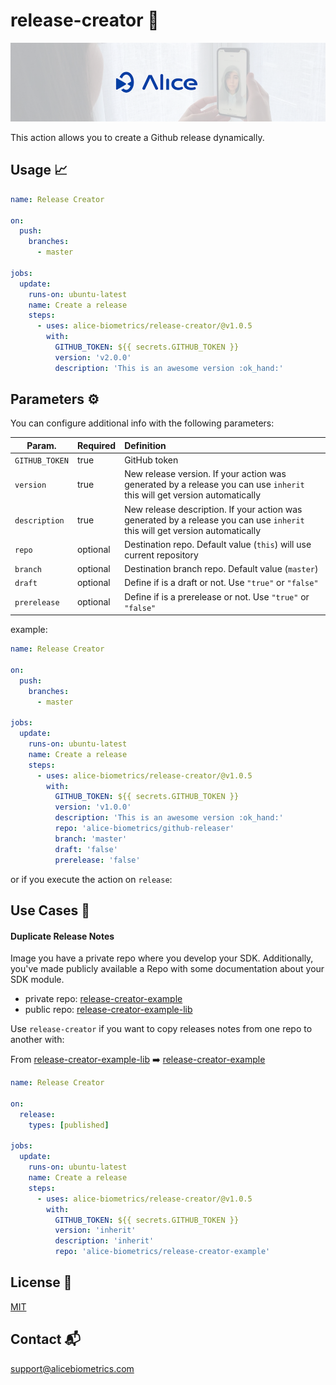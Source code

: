# release-creator :pushpin:
<img src="https://github.com/alice-biometrics/custom-emojis/blob/master/images/alice_header.png" width=auto>

This action allows you to create a Github release dynamically. 

## Usage :chart_with_upwards_trend:

```yml
name: Release Creator

on:
  push:
    branches:
      - master

jobs:
  update:
    runs-on: ubuntu-latest
    name: Create a release
    steps:
      - uses: alice-biometrics/release-creator/@v1.0.5
        with:
          GITHUB_TOKEN: ${{ secrets.GITHUB_TOKEN }}
          version: 'v2.0.0'
          description: 'This is an awesome version :ok_hand:'
```


## Parameters :gear:

You can configure additional info with the following parameters:


| Param.          | Required | Definition                                                    | 
| -------------   | -------- |:--------------------------------------------------------------| 
| `GITHUB_TOKEN`  | true     | GitHub token                                                  | 
| `version`       | true     | New release version. If your action was generated by a release you can use `inherit` this will get version automatically |  
| `description`   | true     | New release description. If your action was generated by a release you can use `inherit` this will get version automatically                                        |   
| `repo`   | optional     | Destination repo. Default value (`this`) will use current repository  | 
| `branch` | optional     | Destination branch repo. Default value (`master`)| 
| `draft`  | optional     | Define if is a draft or not. Use `"true"` or `"false"` | 
| `prerelease` | optional     | Define if is a prerelease or not. Use `"true"` or `"false"`  | 


example:

```yml
name: Release Creator

on:
  push:
    branches:
      - master

jobs:
  update:
    runs-on: ubuntu-latest
    name: Create a release
    steps:
      - uses: alice-biometrics/release-creator/@v1.0.5
        with:
          GITHUB_TOKEN: ${{ secrets.GITHUB_TOKEN }}
          version: 'v1.0.0'
          description: 'This is an awesome version :ok_hand:'
          repo: 'alice-biometrics/github-releaser'
          branch: 'master'
          draft: 'false'
          prerelease: 'false'
```

or if you execute the action on `release`:


## Use Cases :eyes:

#### Duplicate Release Notes 

Image you have a private repo where you develop your SDK. Additionally, you've made publicly available a Repo with some documentation about your SDK module.

* private repo: [release-creator-example](https://github.com/alice-biometrics/release-creator-example)
* public repo: [release-creator-example-lib](https://github.com/alice-biometrics/release-creator-example-lib)

Use `release-creator` if you want to copy releases notes from one repo to another with:


From [release-creator-example-lib](https://github.com/alice-biometrics/release-creator-example-lib) :arrow_right: [release-creator-example](https://github.com/alice-biometrics/release-creator-example)

```yml
name: Release Creator

on:
  release:
    types: [published]

jobs:
  update:
    runs-on: ubuntu-latest
    name: Create a release
    steps:
      - uses: alice-biometrics/release-creator/@v1.0.5
        with:
          GITHUB_TOKEN: ${{ secrets.GITHUB_TOKEN }}
          version: 'inherit'
          description: 'inherit'
          repo: 'alice-biometrics/release-creator-example'
```


## License :page_facing_up:

[MIT](LICENSE)

## Contact :mailbox_with_mail:

support@alicebiometrics.com

